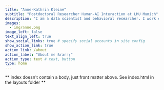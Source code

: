 ```yaml
---
title: "Anne-Kathrin Kleine"
subtitle: "Postdoctoral Researcher Human-AI Interaction at LMU Munich"
description: "I am a data scientist and behavioral researcher. I work on assessing the impact and usability of AI solutions in the mental healthcare sector."
images:
  - img/anne.png
image_left: false
text_align_left: true
show_social_links: true # specify social accounts in site config
show_action_link: true
action_link: /about
action_label: "About me &rarr;"
action_type: text # text, button
type: home
---
```


** index doesn't contain a body, just front matter above.
See index.html in the layouts folder **
